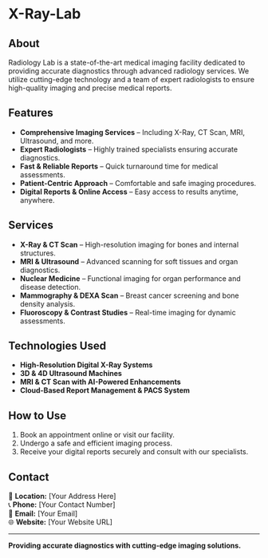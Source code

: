 # X-Ray-Lab
## About
Radiology Lab is a state-of-the-art medical imaging facility dedicated to providing accurate diagnostics through advanced radiology services. We utilize cutting-edge technology and a team of expert radiologists to ensure high-quality imaging and precise medical reports.

## Features
- **Comprehensive Imaging Services** – Including X-Ray, CT Scan, MRI, Ultrasound, and more.
- **Expert Radiologists** – Highly trained specialists ensuring accurate diagnostics.
- **Fast & Reliable Reports** – Quick turnaround time for medical assessments.
- **Patient-Centric Approach** – Comfortable and safe imaging procedures.
- **Digital Reports & Online Access** – Easy access to results anytime, anywhere.

## Services
- **X-Ray & CT Scan** – High-resolution imaging for bones and internal structures.
- **MRI & Ultrasound** – Advanced scanning for soft tissues and organ diagnostics.
- **Nuclear Medicine** – Functional imaging for organ performance and disease detection.
- **Mammography & DEXA Scan** – Breast cancer screening and bone density analysis.
- **Fluoroscopy & Contrast Studies** – Real-time imaging for dynamic assessments.

## Technologies Used
- **High-Resolution Digital X-Ray Systems**
- **3D & 4D Ultrasound Machines**
- **MRI & CT Scan with AI-Powered Enhancements**
- **Cloud-Based Report Management & PACS System**

## How to Use
1. Book an appointment online or visit our facility.
2. Undergo a safe and efficient imaging process.
3. Receive your digital reports securely and consult with our specialists.

## Contact
📍 **Location:** [Your Address Here]  
📞 **Phone:** [Your Contact Number]  
📧 **Email:** [Your Email]  
🌐 **Website:** [Your Website URL]  

---
**Providing accurate diagnostics with cutting-edge imaging solutions.**
